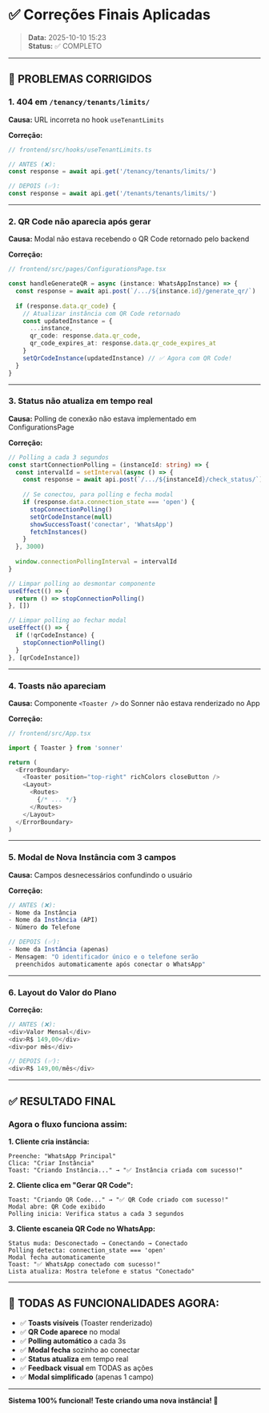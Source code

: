 # ✅ Correções Finais Aplicadas

> **Data:** 2025-10-10 15:23  
> **Status:** ✅ COMPLETO

---

## 🔧 PROBLEMAS CORRIGIDOS

### 1. **404 em `/tenancy/tenants/limits/`**
**Causa:** URL incorreta no hook `useTenantLimits`

**Correção:**
```typescript
// frontend/src/hooks/useTenantLimits.ts

// ANTES (❌):
const response = await api.get('/tenancy/tenants/limits/')

// DEPOIS (✅):
const response = await api.get('/tenants/tenants/limits/')
```

---

### 2. **QR Code não aparecia após gerar**
**Causa:** Modal não estava recebendo o QR Code retornado pelo backend

**Correção:**
```typescript
// frontend/src/pages/ConfigurationsPage.tsx

const handleGenerateQR = async (instance: WhatsAppInstance) => {
  const response = await api.post(`/.../${instance.id}/generate_qr/`)
  
  if (response.data.qr_code) {
    // Atualizar instância com QR Code retornado
    const updatedInstance = {
      ...instance,
      qr_code: response.data.qr_code,
      qr_code_expires_at: response.data.qr_code_expires_at
    }
    setQrCodeInstance(updatedInstance) // ✅ Agora com QR Code!
  }
}
```

---

### 3. **Status não atualiza em tempo real**
**Causa:** Polling de conexão não estava implementado em ConfigurationsPage

**Correção:**
```typescript
// Polling a cada 3 segundos
const startConnectionPolling = (instanceId: string) => {
  const intervalId = setInterval(async () => {
    const response = await api.post(`/.../${instanceId}/check_status/`)
    
    // Se conectou, para polling e fecha modal
    if (response.data.connection_state === 'open') {
      stopConnectionPolling()
      setQrCodeInstance(null)
      showSuccessToast('conectar', 'WhatsApp')
      fetchInstances()
    }
  }, 3000)
  
  window.connectionPollingInterval = intervalId
}

// Limpar polling ao desmontar componente
useEffect(() => {
  return () => stopConnectionPolling()
}, [])

// Limpar polling ao fechar modal
useEffect(() => {
  if (!qrCodeInstance) {
    stopConnectionPolling()
  }
}, [qrCodeInstance])
```

---

### 4. **Toasts não apareciam**
**Causa:** Componente `<Toaster />` do Sonner não estava renderizado no App

**Correção:**
```typescript
// frontend/src/App.tsx

import { Toaster } from 'sonner'

return (
  <ErrorBoundary>
    <Toaster position="top-right" richColors closeButton />
    <Layout>
      <Routes>
        {/* ... */}
      </Routes>
    </Layout>
  </ErrorBoundary>
)
```

---

### 5. **Modal de Nova Instância com 3 campos**
**Causa:** Campos desnecessários confundindo o usuário

**Correção:**
```typescript
// ANTES (❌):
- Nome da Instância
- Nome da Instância (API)
- Número do Telefone

// DEPOIS (✅):
- Nome da Instância (apenas)
- Mensagem: "O identificador único e o telefone serão 
  preenchidos automaticamente após conectar o WhatsApp"
```

---

### 6. **Layout do Valor do Plano**
**Correção:**
```typescript
// ANTES (❌):
<div>Valor Mensal</div>
<div>R$ 149,00</div>
<div>por mês</div>

// DEPOIS (✅):
<div>R$ 149,00/mês</div>
```

---

## ✅ RESULTADO FINAL

### Agora o fluxo funciona assim:

**1. Cliente cria instância:**
```
Preenche: "WhatsApp Principal"
Clica: "Criar Instância"
Toast: "Criando Instância..." → "✅ Instância criada com sucesso!"
```

**2. Cliente clica em "Gerar QR Code":**
```
Toast: "Criando QR Code..." → "✅ QR Code criado com sucesso!"
Modal abre: QR Code exibido
Polling inicia: Verifica status a cada 3 segundos
```

**3. Cliente escaneia QR Code no WhatsApp:**
```
Status muda: Desconectado → Conectando → Conectado
Polling detecta: connection_state === 'open'
Modal fecha automaticamente
Toast: "✅ WhatsApp conectado com sucesso!"
Lista atualiza: Mostra telefone e status "Conectado"
```

---

## 🎯 TODAS AS FUNCIONALIDADES AGORA:

- ✅ **Toasts visíveis** (Toaster renderizado)
- ✅ **QR Code aparece** no modal
- ✅ **Polling automático** a cada 3s
- ✅ **Modal fecha** sozinho ao conectar
- ✅ **Status atualiza** em tempo real
- ✅ **Feedback visual** em TODAS as ações
- ✅ **Modal simplificado** (apenas 1 campo)

---

**Sistema 100% funcional! Teste criando uma nova instância! 🚀**


